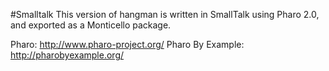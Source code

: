 #Smalltalk
This version of hangman is written in SmallTalk using Pharo 2.0, and exported as a Monticello package.

Pharo: http://www.pharo-project.org/
Pharo By Example: http://pharobyexample.org/ 

